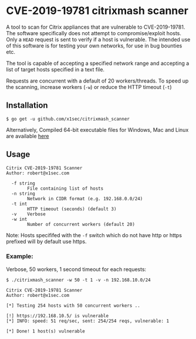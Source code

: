 # CVE-2019-19781 citrixmash scanner

A tool to scan for Citrix appliances that are vulnerable to CVE-2019-19781.
The software specifically does not attempt to compromise/exploit hosts. Only a `HEAD` request is sent to verify if a host is vulnerable. The intended use of this software is for testing your own networks, for use in bug bounties etc.

The tool is capable of accepting a specified network range and accepting a list of target hosts specified in a text file.

Requests are concurrent with a default of 20 workers/threads. To speed up the scanning, increase workers (`-w`) or reduce the HTTP timeout (`-t`)

## Installation 
```
$ go get -u github.com/x1sec/citrixmash_scanner
```
Alternatively,  Compiled 64-bit executable files for Windows, Mac and Linux are available [here](bin/)

## Usage
```
Citrix CVE-2019-19781 Scanner
Author: robert@x1sec.com

  -f string
    	File containing list of hosts
  -n string
    	Network in CIDR format (e.g. 192.168.0.0/24)
  -t int
    	HTTP timeout (seconds) (default 3)
  -v	Verbose
  -w int
    	Number of concurrent workers (default 20)
```
Note: Hosts specififed with the `-f` switch which do not have http or https prefixed will by default use https.

### Example:
Verbose, 50 workers, 1 second timeout for each requests:
```
$ ./citrixmash_scanner -w 50 -t 1 -v -n 192.168.10.0/24 

Citrix CVE-2019-19781 Scanner
Author: robert@x1sec.com

[*] Testing 254 hosts with 50 concurrent workers ..

[!] https://192.168.10.5/ is vulnerable
[*] INFO: speed: 51 req/sec, sent: 254/254 reqs, vulnerable: 1 

[*] Done! 1 host(s) vulnerable
```

